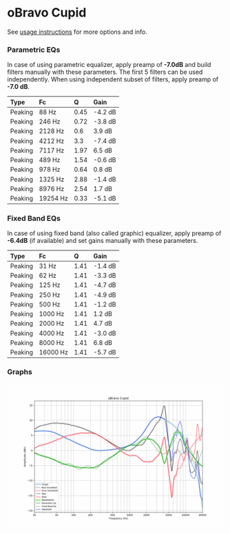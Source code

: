 # oBravo Cupid
See [usage instructions](https://github.com/jaakkopasanen/AutoEq#usage) for more options and info.

### Parametric EQs
In case of using parametric equalizer, apply preamp of **-7.0dB** and build filters manually
with these parameters. The first 5 filters can be used independently.
When using independent subset of filters, apply preamp of **-7.0 dB**.

| Type    | Fc       |    Q | Gain    |
|:--------|:---------|:-----|:--------|
| Peaking | 88 Hz    | 0.45 | -4.2 dB |
| Peaking | 246 Hz   | 0.72 | -3.8 dB |
| Peaking | 2128 Hz  | 0.6  | 3.9 dB  |
| Peaking | 4212 Hz  | 3.3  | -7.4 dB |
| Peaking | 7117 Hz  | 1.97 | 6.5 dB  |
| Peaking | 489 Hz   | 1.54 | -0.6 dB |
| Peaking | 978 Hz   | 0.64 | 0.8 dB  |
| Peaking | 1325 Hz  | 2.88 | -1.4 dB |
| Peaking | 8976 Hz  | 2.54 | 1.7 dB  |
| Peaking | 19254 Hz | 0.33 | -5.1 dB |

### Fixed Band EQs
In case of using fixed band (also called graphic) equalizer, apply preamp of **-6.4dB**
(if available) and set gains manually with these parameters.

| Type    | Fc       |    Q | Gain    |
|:--------|:---------|:-----|:--------|
| Peaking | 31 Hz    | 1.41 | -1.4 dB |
| Peaking | 62 Hz    | 1.41 | -3.3 dB |
| Peaking | 125 Hz   | 1.41 | -4.7 dB |
| Peaking | 250 Hz   | 1.41 | -4.9 dB |
| Peaking | 500 Hz   | 1.41 | -1.2 dB |
| Peaking | 1000 Hz  | 1.41 | 1.2 dB  |
| Peaking | 2000 Hz  | 1.41 | 4.7 dB  |
| Peaking | 4000 Hz  | 1.41 | -3.0 dB |
| Peaking | 8000 Hz  | 1.41 | 6.8 dB  |
| Peaking | 16000 Hz | 1.41 | -5.7 dB |

### Graphs
![](./oBravo%20Cupid.png)